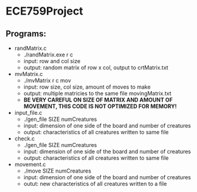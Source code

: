 # ECE759Project

## Programs:
  * randMatrix.c
    * ./randMatrix.exe r c
    *   input: row and col size
    *   output: random matrix of row x col, output to crtMatrix.txt
  * mvMatrix.c
    * ./mvMatrix r c mov
    *  input: row size, col size, amount of moves to make
    *  output: multiple matricies to the same file movingMatrix.txt
    *  **BE VERY CAREFUL ON SIZE OF MATRIX AND AMOUNT OF MOVEMENT, THIS CODE IS NOT OPTIMIZED FOR MEMORY!**
* input_file.c
    * ./gen_file SIZE numCreatures
    *   input: dimension of one side of the board and number of creatures
    *   output: characteristics of all creatures written to same file
* check.c
    * ./gen_file SIZE numCreatures
    *   input: dimension of one side of the board and number of creatures
    *   output: characteristics of all creatures written to same file
* movement.c
    * ./move SIZE numCreatures
    *  input: dimension of one side of the board and number of creatures
    *  outut: new characteristics of all creatures written to a file
      
